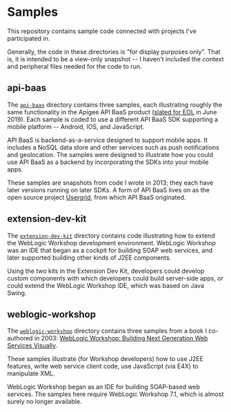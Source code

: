 # Samples

This repository contains sample code connected with projects I've participated in. 

Generally, the code in these directories is "for display purposes only". That is, it is intended to be a view-only snapshot -- I haven't included the context and peripheral files needed for the code to run.

## api-baas

The [`api-baas`](api-baas) directory contains three samples, each illustrating roughly the same functionality in the Apigee API BaaS product ([slated for EOL](https://docs.apigee.com/release/notes/api-baas-eol) in June 2019). Each sample is coded to use a different API BaaS SDK supporting a mobile platform -- Android, IOS, and JavaScript.

API BaaS is backend-as-a-service designed to support mobile apps. It includes a NoSQL data store and other services such as push notifications and geolocation. The samples were designed to illustrate how you could use API BaaS as a backend by incorporating the SDKs into your mobile apps.

These samples are snapshots from code I wrote in 2013; they each have later versions running on later SDKs. A form of API BaaS lives on as the open source project [Usergrid](http://usergrid.apache.org/), from which API BaaS originated.

## extension-dev-kit

The [`extension-dev-kit`](extension-dev-kit) directory contains code illustrating how to extend the WebLogic Workshop development environment. WebLogic Workshop was an IDE that began as a cockpit for building SOAP web services, and later supported building other kinds of J2EE components.

Using the two kits in the Extension Dev Kit, developers could develop custom components with which developers could build server-side apps, or could extend the WebLogic Workshop IDE, which was based on Java Swing.

## weblogic-workshop

The [`weblogic-workshop`](weblogic-workshop) directory contains three samples from a book I co-authored in 2003: [WebLogic Workshop: Building Next Generation Web Services Visually](https://www.amazon.com/BEA-WebLogic-Workshop-Building-Generation/dp/076451797X/ref=tmm_pap_swatch_0?_encoding=UTF8&qid=1536104874&sr=).

These samples illustrate (for Workshop developers) how to use J2EE features, write web service client code, use JavaScript (via E4X) to manipulate XML.

WebLogic Workshop began as an IDE for building SOAP-based web services. The samples here require WebLogic Workshop 7.1, which is almost surely no longer available.
